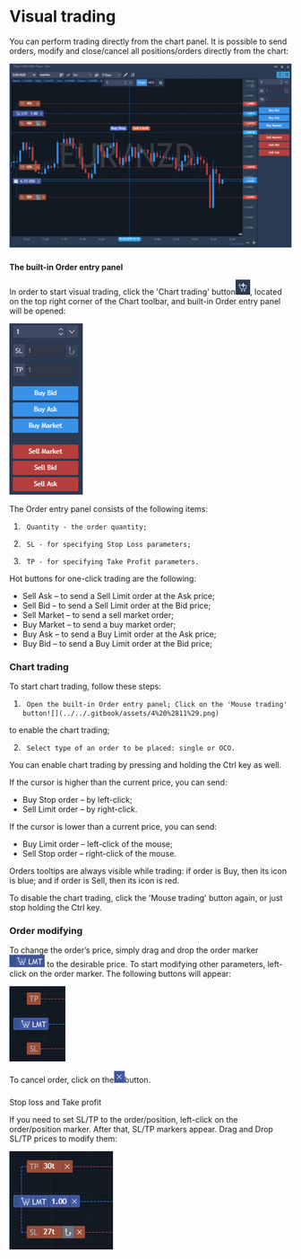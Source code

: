 # Visual trading

You can perform trading directly from the chart panel. It is possible to send orders, modify and close/cancel all positions/orders directly from the chart:

![](../../.gitbook/assets/1%20%2811%29.png)

### 
**The built-in Order entry panel** 

In order to start visual trading, click the 'Chart trading' button![](../../.gitbook/assets/2%20%2829%29.png), 
located on the top right corner of the Chart toolbar, and built-in Order entry panel will be opened:

![](../../.gitbook/assets/3%20%2837%29.png)


The Order entry panel consists of the following items:

1.      Quantity - the order quantity;

2.      SL - for specifying Stop Loss parameters;

3.      TP - for specifying Take Profit parameters.

Hot buttons for one-click trading are the following:

* Sell Ask – to send a Sell Limit order at the Ask price;
* Sell Bid – to send a Sell Limit order at the Bid price;
* Sell Market – to send a sell market order;
* Buy Market – to send a buy market order;
* Buy Ask – to send a Buy Limit order at the Ask price;
* Buy Bid – to send a Buy Limit order at the Bid price;

### Chart trading

To start chart trading, follow these steps:

1.      Оpen the built-in Order entry panel; Click on the 'Mouse trading' button![](../../.gitbook/assets/4%20%2811%29.png)
to enable the chart trading;

2.      Select type of an order to be placed: single or OCO.

You can enable chart trading by pressing and holding the Ctrl key as well.

If the cursor is higher than the current price, you can send:

* Buy Stop order – by left-click;
* Sell Limit order – by right-click.

If the cursor is lower than a current price, you can send:

* Buy Limit order – left-click of the mouse;
* Sell Stop order – right-click of the mouse.

Orders tooltips are always visible while trading: if order is Buy, then its icon is blue; and if order is Sell, then its icon is red.

To disable the chart trading, click the 'Mouse trading' button again, or just stop holding the Ctrl key.

### Order modifying

 To change the order’s price, simply drag and drop the order marker![](../../.gitbook/assets/5%20%2819%29.png)
to the desirable price. To start modifying other parameters, left-click on the order marker. The following buttons will appear:

![](../../.gitbook/assets/6%20%2824%29.png)

To cancel order, click on the![](../../.gitbook/assets/7%20%2817%29.png)button.

### 
Stop loss and Take profit

 If you need to set SL/TP to the order/position, left-click on the order/position marker. After that, SL/TP markers appear. Drag and Drop SL/TP prices to modify them:

![](../../.gitbook/assets/8%20%2814%29.png)



